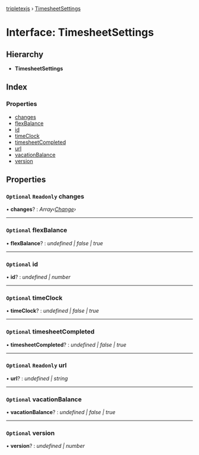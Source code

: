 [tripletexjs](../README.md) › [TimesheetSettings](timesheetsettings.md)

# Interface: TimesheetSettings

## Hierarchy

* **TimesheetSettings**

## Index

### Properties

* [changes](timesheetsettings.md#optional-readonly-changes)
* [flexBalance](timesheetsettings.md#optional-flexbalance)
* [id](timesheetsettings.md#optional-id)
* [timeClock](timesheetsettings.md#optional-timeclock)
* [timesheetCompleted](timesheetsettings.md#optional-timesheetcompleted)
* [url](timesheetsettings.md#optional-readonly-url)
* [vacationBalance](timesheetsettings.md#optional-vacationbalance)
* [version](timesheetsettings.md#optional-version)

## Properties

### `Optional` `Readonly` changes

• **changes**? : *Array‹[Change](../modules/change.md)›*

___

### `Optional` flexBalance

• **flexBalance**? : *undefined | false | true*

___

### `Optional` id

• **id**? : *undefined | number*

___

### `Optional` timeClock

• **timeClock**? : *undefined | false | true*

___

### `Optional` timesheetCompleted

• **timesheetCompleted**? : *undefined | false | true*

___

### `Optional` `Readonly` url

• **url**? : *undefined | string*

___

### `Optional` vacationBalance

• **vacationBalance**? : *undefined | false | true*

___

### `Optional` version

• **version**? : *undefined | number*
